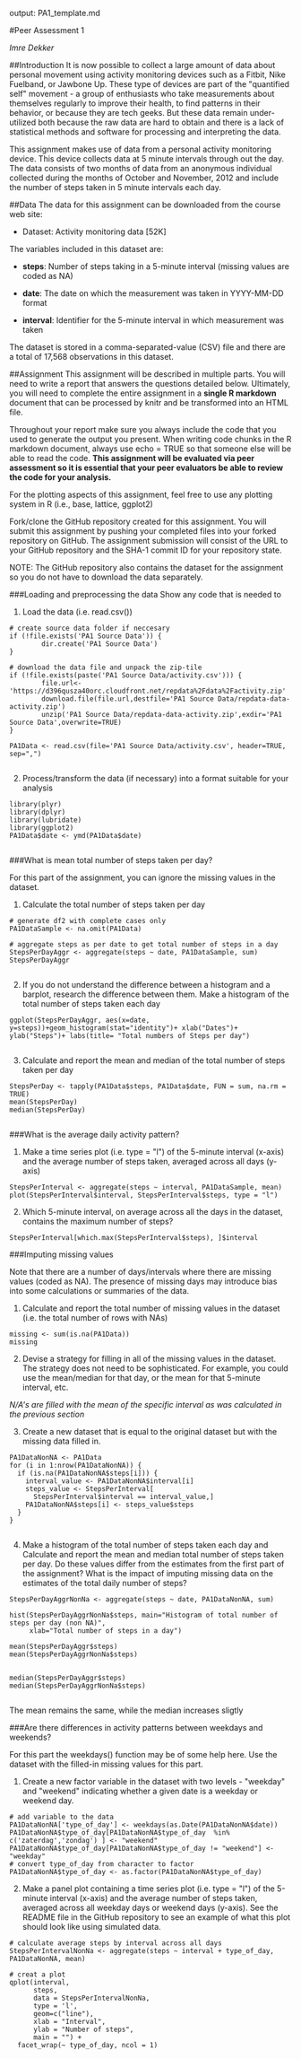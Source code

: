 output:  PA1_template.md

#Peer Assessment 1

*Imre Dekker*



##Introduction
It is now possible to collect a large amount of data about personal movement using activity monitoring devices such as a Fitbit, Nike Fuelband, or Jawbone Up. These type of devices are part of the "quantified self" movement - a group of enthusiasts who take measurements about themselves regularly to improve their health, to find patterns in their behavior, or because they are tech geeks. But these data remain under-utilized both because the raw data are hard to obtain and there is a lack of statistical methods and software for processing and interpreting the data.

This assignment makes use of data from a personal activity monitoring device. This device collects data at 5 minute intervals through out the day. The data consists of two months of data from an anonymous individual collected during the months of October and November, 2012 and include the number of steps taken in 5 minute intervals each day.

##Data
The data for this assignment can be downloaded from the course web site:

- Dataset: Activity monitoring data [52K]

The variables included in this dataset are:

- **steps**: Number of steps taking in a 5-minute interval (missing values are coded as NA)

- **date**: The date on which the measurement was taken in YYYY-MM-DD format

- **interval**: Identifier for the 5-minute interval in which measurement was taken

The dataset is stored in a comma-separated-value (CSV) file and there are a total of 17,568 observations in this dataset.

##Assignment
This assignment will be described in multiple parts. You will need to write a report that answers the questions detailed below. Ultimately, you will need to complete the entire assignment in a **single R markdown** document that can be processed by knitr and be transformed into an HTML file.

Throughout your report make sure you always include the code that you used to generate the output you present. When writing code chunks in the R markdown document, always use echo = TRUE so that someone else will be able to read the code. **This assignment will be evaluated via peer assessment so it is essential that your peer evaluators be able to review the code for your analysis.**

For the plotting aspects of this assignment, feel free to use any plotting system in R (i.e., base, lattice, ggplot2)

Fork/clone the GitHub repository created for this assignment. You will submit this assignment by pushing your completed files into your forked repository on GitHub. The assignment submission will consist of the URL to your GitHub repository and the SHA-1 commit ID for your repository state.

NOTE: The GitHub repository also contains the dataset for the assignment so you do not have to download the data separately.

###Loading and preprocessing the data
Show any code that is needed to

1. Load the data (i.e. read.csv())

```{r extract, echo = TRUE}
# create source data folder if neccesary
if (!file.exists('PA1 Source Data')) {
        dir.create('PA1 Source Data')
}

# download the data file and unpack the zip-tile
if (!file.exists(paste('PA1 Source Data/activity.csv'))) {
        file.url<-'https://d396qusza40orc.cloudfront.net/repdata%2Fdata%2Factivity.zip'
        download.file(file.url,destfile='PA1 Source Data/repdata-data-activity.zip')
        unzip('PA1 Source Data/repdata-data-activity.zip',exdir='PA1 Source Data',overwrite=TRUE)
}

PA1Data <- read.csv(file='PA1 Source Data/activity.csv', header=TRUE, sep=",")


```


2. Process/transform the data (if necessary) into a format suitable for your analysis

```{r transform}
library(plyr)
library(dplyr)
library(lubridate)
library(ggplot2)
PA1Data$date <- ymd(PA1Data$date)


```


###What is mean total number of steps taken per day?



For this part of the assignment, you can ignore the missing values in the dataset.

1. Calculate the total number of steps taken per day

```{r question1.1}
# generate df2 with complete cases only
PA1DataSample <- na.omit(PA1Data)

# aggregate steps as per date to get total number of steps in a day
StepsPerDayAggr <- aggregate(steps ~ date, PA1DataSample, sum)
StepsPerDayAggr


```

2. If you do not understand the difference between a histogram and a barplot, research the difference between them. Make a histogram of the total number of steps taken each day

```{r question1.2}
ggplot(StepsPerDayAggr, aes(x=date, y=steps))+geom_histogram(stat="identity")+ xlab("Dates")+ ylab("Steps")+ labs(title= "Total numbers of Steps per day")


```

3. Calculate and report the mean and median of the total number of steps taken per day

```{r question1.3}
StepsPerDay <- tapply(PA1Data$steps, PA1Data$date, FUN = sum, na.rm = TRUE)
mean(StepsPerDay)
median(StepsPerDay)


```


###What is the average daily activity pattern?

1. Make a time series plot (i.e. type = "l") of the 5-minute interval (x-axis) and the average number of steps taken, averaged across all days (y-axis)

```{r quesion2.1}
StepsPerInterval <- aggregate(steps ~ interval, PA1DataSample, mean)
plot(StepsPerInterval$interval, StepsPerInterval$steps, type = "l")

```

2. Which 5-minute interval, on average across all the days in the dataset, contains the maximum number of steps?

```{r quesion2.2}
StepsPerInterval[which.max(StepsPerInterval$steps), ]$interval

```


###Imputing missing values

Note that there are a number of days/intervals where there are missing values (coded as NA). The presence of missing days may introduce bias into some calculations or summaries of the data.


1. Calculate and report the total number of missing values in the dataset (i.e. the total number of rows with NAs)

```{r quesion3.1}
missing <- sum(is.na(PA1Data))
missing

```

2. Devise a strategy for filling in all of the missing values in the dataset. The strategy does not need to be sophisticated. For example, you could use the mean/median for that day, or the mean for that 5-minute interval, etc.

*N/A's are filled with the mean of the specific interval as was calculated in the previous section*


3. Create a new dataset that is equal to the original dataset but with the missing data filled in.


```{r quesion3.3}
PA1DataNonNA <- PA1Data
for (i in 1:nrow(PA1DataNonNA)) {
  if (is.na(PA1DataNonNA$steps[i])) {
    interval_value <- PA1DataNonNA$interval[i]
    steps_value <- StepsPerInterval[
      StepsPerInterval$interval == interval_value,]
    PA1DataNonNA$steps[i] <- steps_value$steps
  }
}


```

4. Make a histogram of the total number of steps taken each day and Calculate and report the mean and median total number of steps taken per day. Do these values differ from the estimates from the first part of the assignment? What is the impact of imputing missing data on the estimates of the total daily number of steps?

```{r question3.4}
StepsPerDayAggrNonNa <- aggregate(steps ~ date, PA1DataNonNA, sum)

hist(StepsPerDayAggrNonNa$steps, main="Histogram of total number of steps per day (non NA)", 
     xlab="Total number of steps in a day")

mean(StepsPerDayAggr$steps)
mean(StepsPerDayAggrNonNa$steps)


median(StepsPerDayAggr$steps)
median(StepsPerDayAggrNonNa$steps)


```


The mean remains the same, while the median increases sligtly


###Are there differences in activity patterns between weekdays and weekends?

For this part the weekdays() function may be of some help here. Use the dataset with the filled-in missing values for this part.

1. Create a new factor variable in the dataset with two levels - "weekday" and "weekend" indicating whether a given date is a weekday or weekend day.

```{r question4.1}
# add variable to the data
PA1DataNonNA['type_of_day'] <- weekdays(as.Date(PA1DataNonNA$date))
PA1DataNonNA$type_of_day[PA1DataNonNA$type_of_day  %in% c('zaterdag','zondag') ] <- "weekend"
PA1DataNonNA$type_of_day[PA1DataNonNA$type_of_day != "weekend"] <- "weekday"
# convert type_of_day from character to factor
PA1DataNonNA$type_of_day <- as.factor(PA1DataNonNA$type_of_day)
```



2. Make a panel plot containing a time series plot (i.e. type = "l") of the 5-minute interval (x-axis) and the average number of steps taken, averaged across all weekday days or weekend days (y-axis). See the README file in the GitHub repository to see an example of what this plot should look like using simulated data.


```{r question4.2}
# calculate average steps by interval across all days
StepsPerIntervalNonNa <- aggregate(steps ~ interval + type_of_day, PA1DataNonNA, mean)

# creat a plot
qplot(interval, 
      steps, 
      data = StepsPerIntervalNonNa, 
      type = 'l', 
      geom=c("line"),
      xlab = "Interval", 
      ylab = "Number of steps", 
      main = "") +
  facet_wrap(~ type_of_day, ncol = 1)

```